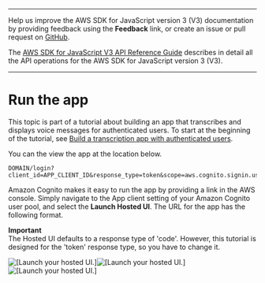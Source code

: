 --------

Help us improve the AWS SDK for JavaScript version 3 \(V3\) documentation by providing feedback using the **Feedback** link, or create an issue or pull request on [GitHub](https://github.com/awsdocs/aws-sdk-for-javascript-v3)\.

 The [AWS SDK for JavaScript V3 API Reference Guide](https://docs.aws.amazon.com/AWSJavaScriptSDK/v3/latest/index.html) describes in detail all the API operations for the AWS SDK for JavaScript version 3 \(V3\)\.

--------

# Run the app<a name="transcribe-app-run"></a>

This topic is part of a tutorial about building an app that transcribes and displays voice messages for authenticated users\. To start at the beginning of the tutorial, see [Build a transcription app with authenticated users](transcribe-app.md)\. 

You can the view the app at the location below\.

```
DOMAIN/login?client_id=APP_CLIENT_ID&response_type=token&scope=aws.cognito.signin.user.admin+email+openid+phone+profile&redirect_uri=REDIRECT_URL
```

Amazon Cognito makes it easy to run the app by providing a link in the AWS console\. Simply navigate to the App client setting of your Amazon Cognito user pool, and select the **Launch Hosted UI**\. The URL for the app has the following format\.

**Important**  
The Hosted UI defaults to a response type of 'code'\. However, this tutorial is designed for the 'token' response type, so you have to change it\.

![\[Launch your hosted UI.\]](http://docs.aws.amazon.com/sdk-for-javascript/v3/developer-guide/images/launch_hosted_ui.png)![\[Launch your hosted UI.\]](http://docs.aws.amazon.com/sdk-for-javascript/v3/developer-guide/)![\[Launch your hosted UI.\]](http://docs.aws.amazon.com/sdk-for-javascript/v3/developer-guide/)
